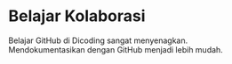 # Belajar Kolaborasi
Belajar GitHub di Dicoding sangat menyenagkan.<br>
Mendokumentasikan dengan GitHub menjadi lebih mudah.
